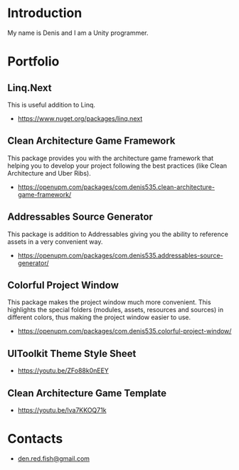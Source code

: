 # Introduction
My name is Denis and I am a Unity programmer.

# Portfolio
## Linq.Next
This is useful addition to Linq.
- https://www.nuget.org/packages/linq.next

## Clean Architecture Game Framework
This package provides you with the architecture game framework that helping you to develop your project following the best practices (like Clean Architecture and Uber Ribs).
- https://openupm.com/packages/com.denis535.clean-architecture-game-framework/

## Addressables Source Generator
This package is addition to Addressables giving you the ability to reference assets in a very convenient way.
- https://openupm.com/packages/com.denis535.addressables-source-generator/

## Colorful Project Window
This package makes the project window much more convenient. This highlights the special folders (modules, assets, resources and sources) in different colors, thus making the project window easier to use.
- https://openupm.com/packages/com.denis535.colorful-project-window/

## UIToolkit Theme Style Sheet
- https://youtu.be/ZFo88k0nEEY

## Clean Architecture Game Template
- https://youtu.be/lva7KKOQ71k

# Contacts
- den.red.fish@gmail.com
